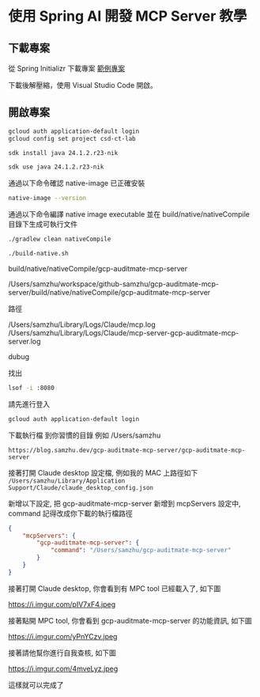 # 使用 Spring AI 開發 MCP Server 教學

## 下載專案


從 Spring Initializr 下載專案 [範例專案](https://start.spring.io/#!type=gradle-project&language=java&platformVersion=3.4.4&packaging=jar&jvmVersion=21&groupId=io.github.samzhu&artifactId=gcp-auditmate-mcp-server&name=gcp-auditmate-mcp-server&description=Demo%20project%20for%20Spring%20Boot&packageName=io.github.samzhu.auditmate&dependencies=web,spring-ai-mcp-server,native,devtools,sbom-cyclone-dx)

下載後解壓縮，使用 Visual Studio Code 開啟。

## 開啟專案


``` bash
gcloud auth application-default login
gcloud config set project csd-ct-lab
```


``` bash
sdk install java 24.1.2.r23-nik

sdk use java 24.1.2.r23-nik
```

通過以下命令確認 native-image 已正確安裝
``` bash
native-image --version
```

通過以下命令編譯 native image executable 並在 build/native/nativeCompile 目錄下生成可執行文件
``` bash
./gradlew clean nativeCompile

./build-native.sh
```

build/native/nativeCompile/gcp-auditmate-mcp-server

/Users/samzhu/workspace/github-samzhu/gcp-auditmate-mcp-server/build/native/nativeCompile/gcp-auditmate-mcp-server



路徑

/Users/samzhu/Library/Logs/Claude/mcp.log
/Users/samzhu/Library/Logs/Claude/mcp-server-gcp-auditmate-mcp-server.log



dubug

找出
``` bash
lsof -i :8080
```



請先進行登入
``` bash
gcloud auth application-default login
```

下載執行檔 到你習慣的目錄 例如 /Users/samzhu

```
https://blog.samzhu.dev/gcp-auditmate-mcp-server/gcp-auditmate-mcp-server
```

接著打開 Claude desktop 設定檔, 例如我的 MAC 上路徑如下 `/Users/samzhu/Library/Application Support/Claude/claude_desktop_config.json`

新增以下設定, 把 gcp-auditmate-mcp-server 新增到 mcpServers 設定中, command 記得改成你下載的執行檔路徑

``` json
{
    "mcpServers": {
        "gcp-auditmate-mcp-server": {
            "command": "/Users/samzhu/gcp-auditmate-mcp-server"
        }
    }
}
```

接著打開 Claude desktop, 你會看到有 MPC tool 已經載入了, 如下圖

https://i.imgur.com/pIV7xF4.jpeg


接著點開 MPC tool, 你會看到 gcp-auditmate-mcp-server 的功能資訊, 如下圖

https://i.imgur.com/yPnYCzv.jpeg

接著請他幫你進行自我查核, 如下圖

https://i.imgur.com/4mveLyz.jpeg

這樣就可以完成了


